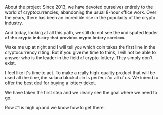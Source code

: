 About the project.
  Since 2013, we have devoted ourselves entirely to the world of cryptocurrencies, abandoning the usual 8-hour office work. Over the years, there has been an incredible rise in the popularity of the crypto industry.

  And today, looking at all this path, we still do not see the undisputed leader of the crypto industry that provides crypto lottery services.

  Wake me up at night and I will tell you which coin takes the first line in the cryptocurrency rating. But if you give me time to think, I will not be able to answer who is the leader in the field of crypto-lottery. They simply don't exist.

  I feel like it's time to act. To make a really high-quality product that will be used all the time, the solana blockchain is perfect for all of us. We intend to offer the best deal for buying a lottery ticket.

  We have taken the first step and we clearly see the goal where we need to go.

  Row #1 is high up and we know how to get there.

